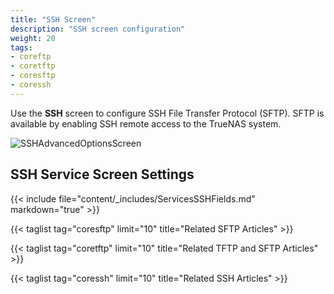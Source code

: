 ```yaml
---
title: "SSH Screen"
description: "SSH screen configuration"
weight: 20
tags:
- coreftp
- coretftp
- coresftp
- coressh
---
```



Use the **SSH** screen to configure SSH File Transfer Protocol (SFTP). SFTP is available by enabling SSH remote access to the TrueNAS system.

![SSHAdvancedOptionsScreen](/images/CORE/13.0/SSHAdvancedOptionsScreen.png "SSH Service Options")

## SSH Service Screen Settings

{{< include file="content/_includes/ServicesSSHFields.md" markdown="true" >}}

{{< taglist tag="coresftp" limit="10" title="Related SFTP Articles" >}}

{{< taglist tag="coretftp" limit="10" title="Related TFTP and SFTP Articles" >}}

{{< taglist tag="coressh" limit="10" title="Related SSH Articles" >}}
